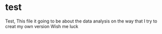 # test
Test, This file it going to be about the data analysis on the way that I try to creat my own version 
Wish me luck 
